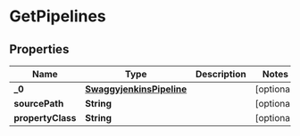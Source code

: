 
# GetPipelines

## Properties
Name | Type | Description | Notes
------------ | ------------- | ------------- | -------------
**_0** | [**SwaggyjenkinsPipeline**](SwaggyjenkinsPipeline.md) |  |  [optional]
**sourcePath** | **String** |  |  [optional]
**propertyClass** | **String** |  |  [optional]



